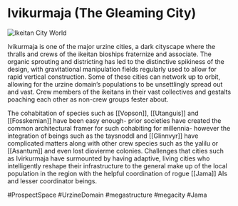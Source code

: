 # Ivikurmaja (The Gleaming City)

![Ikeitan City World](/Stellar_Abyss_Setting_Bible/Photo_Directory/Ivikurmaja "Ikeitan City World")

Ivikurmaja is one of the major urzine cities, a dark cityscape where the thralls and crews of the ikeitan bioships fraternize and associate.  The organic sprouting and districting has led to the distinctive spikiness of the design, with gravitational manipulation fields regularly used to allow for rapid vertical construction.  Some of these cities can network up to orbit, allowing for the urzine domain’s populations to be unsettlingly spread out and vast.  Crew members of the ikeitans in their vast collectives and gestalts poaching each other as non-crew groups fester about.  

The cohabitation of species such as [[Vopson]], [[Utanguis]] and [[Fosskemian]] have been easy enough- prior societies have created the common architectural framer for such cohabiting for millennia- however the integration of beings such as the taysnoddl and [[Glinnvyr]] have complicated matters along with other crew species such as the yalilu or [[Asantum]] and even lost diovierme colonies.  Challenges that cities such as Ivirkurmaja have surmounted by having adaptive, living cities who intelligently reshape their infrastructure to the general make up of the local population in the region with the helpful coordination of rogue [[Jama]] AIs and lesser coordinator beings.  

#ProspectSpace 
#UrzineDomain
#megastructure 
#megacity 
#Jama 
